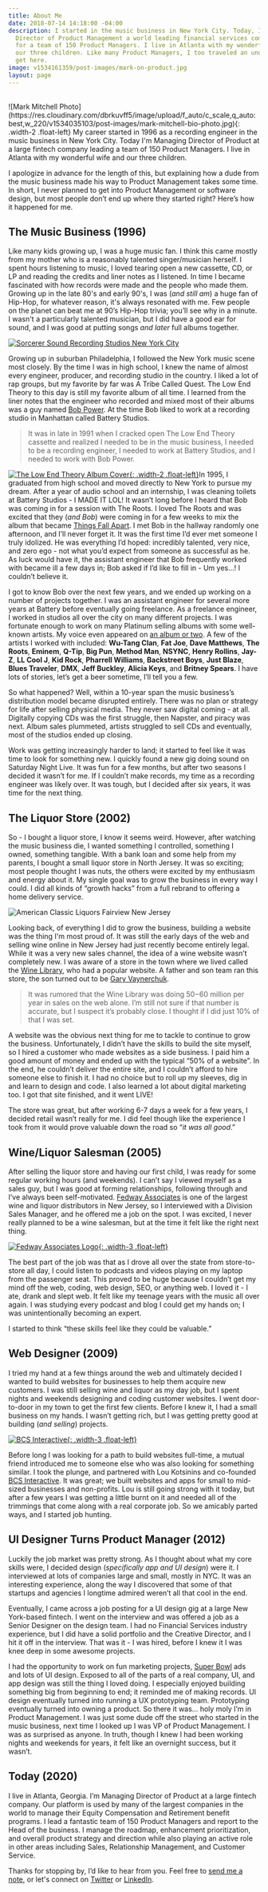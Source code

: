 ```yaml
---
title: About Me
date: 2018-07-14 14:18:00 -04:00
description: I started in the music business in New York City. Today, I'm Managing
  Director of Product Management a world leading financial services company responsible
  for a team of 150 Product Managers. I live in Atlanta with my wonderful wife and
  our three children. Like many Product Managers, I too traveled an unusual path to
  get here.
image: v1534161359/post-images/mark-on-product.jpg
layout: page
---
```


<br>
![Mark Mitchell Photo](https://res.cloudinary.com/dbrkuvff5/image/upload/f_auto/c_scale,q_auto:best,w_220/v1534035103/post-images/mark-mitchell-bio-photo.jpg){: .width-2 .float-left}
My career started in 1996 as a recording engineer in the music business in New York City. Today I'm Managing Director of Product at a large fintech company leading a team of 150 Product Managers. I live in Atlanta with my wonderful wife and our three children.

I apologize in advance for the length of this, but explaining how a dude from the music business made his way to Product Management takes some time. In short, I never planned to get into Product Management or software design, but most people don’t end up where they started right? Here’s how it happened for me.


## The Music Business (1996)

Like many kids growing up, I was a huge music fan. I think this came mostly from my mother who is a reasonably talented singer/musician herself. I spent hours listening to music, I loved tearing open a new cassette, CD, or LP and reading the credits and liner notes as I listened. In time I became fascinated with how records were made and the people who made them. Growing up in the late 80's and early 90's, I was (*and still am*) a huge fan of Hip-Hop, for whatever reason, it's always resonated with me. Few people on the planet can beat me at 90’s Hip-Hop trivia; you’ll see why in a minute. I wasn't a particularly talented musician, but I did have a good ear for sound, and I was good at putting songs *and later* full albums together.

[![Sorcerer Sound Recording Studios New York City](https://res.cloudinary.com/dbrkuvff5/image/upload/f_auto/c_scale,q_auto:good,w_845/v1531684667/page-images/Mark%20Mitchell%20at%20Sorcerer%20Sound%20Recording%20Studios.jpg)](http://www.sorcerersound.com/ "Sorcerer Sound Recording Studios")

Growing up in suburban Philadelphia, I followed the New York music scene most closely. By the time I was in high school, I knew the name of almost every engineer, producer, and recording studio in the country. I liked a lot of rap groups, but my favorite by far was A Tribe Called Quest. The Low End Theory to this day is still my favorite album of all time. I learned from the liner notes that the engineer who recorded and mixed most of their albums was a guy named [Bob Power](https://en.wikipedia.org/wiki/Bob_Power). At the time Bob liked to work at a recording studio in Manhattan called Battery Studios. 

>It was in late in 1991 when I cracked open The Low End Theory cassette and realized I needed to be in the music business, I needed to be a recording engineer, I needed to work at Battery Studios, and I needed to work with Bob Power.

[![The Low End Theory Album Cover](https://res.cloudinary.com/dbrkuvff5/image/upload/f_auto/c_scale,q_auto:good,w_220/v1534243575/page-images/low-end-theory-album-cover.jpg){: .width-2 .float-left}](https://www.youtube.com/watch?v=L1Zqol7ARCk "A Tribe Called Quest - The Low End Theory")In 1995, I graduated from high school and moved directly to New York to pursue my dream. After a year of audio school and an internship, I was cleaning toilets at Battery Studios - I MADE IT LOL! It wasn’t long before I heard that Bob was coming in for a session with The Roots. I loved The Roots and was excited that they (*and Bob*) were coming in for a few weeks to mix the album that became [Things Fall Apart](https://en.wikipedia.org/wiki/Things_Fall_Apart_(album)). I met Bob in the hallway randomly one afternoon, and I’ll never forget it. It was the first time I’d ever met someone I truly idolized. He was everything I’d hoped: incredibly talented, very nice, and zero ego - not what you’d expect from someone as successful as he. As luck would have it, the assistant engineer that Bob frequently worked with became ill a few days in; Bob asked if I’d like to fill in - Um yes…! I couldn’t believe it.

I got to know Bob over the next few years, and we ended up working on a number of projects together. I was an assistant engineer for several more years at Battery before eventually going freelance. As a freelance engineer, I worked in studios all over the city on many different projects. I was fortunate enough to work on many Platinum selling albums with some well-known artists. My voice even appeared on [an album or two](https://www.youtube.com/watch?v=kaUylFwyONQ). A few of the artists I worked with included: **Wu-Tang Clan**, **Fat Joe**, **Dave Matthews**, **The Roots**, **Eminem**, **Q-Tip**, **Big Pun**, **Method Man**, **NSYNC**, **Henry Rollins**, **Jay-Z**, **LL Cool J**, **Kid Rock**, **Pharrell Williams**, **Backstreet Boys**, **Just Blaze**, **Blues Traveler**, **DMX**, **Jeff Buckley**, **Alicia Keys**, and **Britney Spears**. I have lots of stories, let’s get a beer sometime, I’ll tell you a few.

So what happened? Well, within a 10-year span the music business’s distribution model became disrupted entirely. There was no plan or strategy for life after selling physical media. They never saw digital coming - at all. Digitally copying CDs was the first struggle, then Napster, and piracy was next. Album sales plummeted, artists struggled to sell CDs and eventually, most of the studios ended up closing.

Work was getting increasingly harder to land; it started to feel like it was time to look for something new. I quickly found a new gig doing sound on Saturday Night Live. It was fun for a few months, but after two seasons I decided it wasn’t for me. If I couldn’t make records, my time as a recording engineer was likely over. It was tough, but I decided after six years, it was time for the next thing.

## The Liquor Store (2002)

So - I bought a liquor store, I know it seems weird. However, after watching the music business die, I wanted something I controlled, something I owned, something tangible. With a bank loan and some help from my parents, I bought a small liquor store in North Jersey. It was so exciting; most people thought I was nuts, the others were excited by my enthusiasm and energy about it. My single goal was to grow the business in every way I could. I did all kinds of “growth hacks” from a full rebrand to offering a home delivery service.

![American Classic Liquors Fairview New Jersey](https://res.cloudinary.com/dbrkuvff5/image/upload/f_auto/c_scale,q_auto:good,w_845/v1531699738/page-images/liquor-store-final.jpg)

Looking back, of everything I did to grow the business, building a website was the thing I'm most proud of.  It was still the early days of the web and selling wine online in New Jersey had just recently become entirely legal. While it was a very new sales channel, the idea of a wine website wasn’t completely new. I was aware of a store in the town where we lived called the [Wine Library](https://winelibrary.com/), who had a popular website. A father and son team ran this store, the son turned out to be [Gary Vaynerchuk](https://www.garyvaynerchuk.com/). 

>It was rumored that the Wine Library was doing $50-$60 million per year in sales on the web alone. I’m still not sure if that number is accurate, but I suspect it’s probably close. I thought if I did just 10% of that I was set.

A website was the obvious next thing for me to tackle to continue to grow the business. Unfortunately, I didn’t have the skills to build the site myself, so I hired a customer who made websites as a side business. I paid him a good amount of money and ended up with the typical “50% of a website”. In the end, he couldn’t deliver the entire site, and I couldn’t afford to hire someone else to finish it. I had no choice but to roll up my sleeves, dig in and learn to design and code. I also learned a lot about digital marketing too. I got that site finished, and it went LIVE!

The store was great, but after working 6-7 days a week for a few years, I decided retail wasn’t really for me. I did feel though like the experience I took from it would prove valuable down the road so “*it was all good*.”

## Wine/Liquor Salesman (2005)

After selling the liquor store and having our first child, I was ready for some regular working hours (and weekends). I can’t say I viewed myself as a sales guy, but I was good at forming relationships, following through and I’ve always been self-motivated.  [Fedway Associates](https://www.fedway.com/) is one of the largest wine and liquor distributors in New Jersey, so I interviewed with a Division Sales Manager, and he offered me a job on the spot. I was excited, I never really planned to be a wine salesman, but at the time it felt like the right next thing.

[![Fedway Associates Logo](https://res.cloudinary.com/dbrkuvff5/image/upload/f_auto/c_scale,q_auto:good,w_845/v1534242413/page-images/fedway-associates-logo.jpg){: .width-3 .float-left}](https://www.fedway.com/ "Fedway Associates")

The best part of the job was that as I drove all over the state from store-to-store all day, I could listen to podcasts and videos playing on my laptop from the passenger seat. This proved to be huge because I couldn’t get my mind off the web, coding, web design, SEO, or anything web. I loved it - I ate, drank and slept web. It felt like my teenage years with the music all over again. I was studying every podcast and blog I could get my hands on; I was unintentionally becoming an expert.

I started to think “these skills feel like they could be valuable.”

## Web Designer (2009)

I tried my hand at a few things around the web and ultimately decided I wanted to build websites for businesses to help them acquire new customers. I was still selling wine and liquor as my day job, but I spent nights and weekends designing and coding customer websites. I went door-to-door in my town to get the first few clients. Before I knew it, I had a small business on my hands. I wasn’t getting rich, but I was getting pretty good at building (*and selling*) projects.

[![BCS Interactive](https://res.cloudinary.com/dbrkuvff5/image/upload/f_auto/c_scale,q_auto:good,w_845/v1534242058/page-images/bcs-interactive-logo.jpg){: .width-3 .float-left}](https://www.bcsinteractive.com/ "BCS Interactive")

Before long I was looking for a path to build websites full-time, a mutual friend introduced me to someone else who was also looking for something similar. I took the plunge, and partnered with Lou Kotsinins and co-founded [BCS Interactive](https://www.bcsinteractive.com/). It was great; we built websites and apps for small to mid-sized businesses and non-profits. Lou is still going strong with it today, but after a few years I was getting a little burnt on it and needed all of the trimmings that come along with a real corporate job. So we amicably parted ways, and I started job hunting.

## UI Designer Turns Product Manager (2012)

Luckily the job market was pretty strong. As I thought about what my core skills were, I decided design (*specifically app and UI design*) were it. I interviewed at lots of companies large and small, mostly in NYC. It was an interesting experience, along the way I discovered that some of that startups and agencies I longtime admired weren’t all that cool in the end.

Eventually, I came across a job posting for a UI design gig at a large New York-based fintech. I went on the interview and was offered a job as a Senior Designer on the design team. I had no Financial Services industry experience, but I did have a solid portfolio and the Creative Director, and I hit it off in the interview.  That was it - I was hired, before I knew it I was knee deep in some awesome projects.

I had the opportunity to work on fun marketing projects, [Super Bowl](https://youtu.be/TienbePEbOY?t=7s) ads and lots of UI design. Exposed to all of the parts of a real company, UI, and app design was still the thing I loved doing. I especially enjoyed building something big from beginning to end; it reminded me of making records. UI design eventually turned into running a UX prototyping team. Prototyping eventually turned into owning a product. So there it was… holy moly I’m in Product Management. I was just some dude off the street who started in the music business, next time I looked up I was VP of Product Management. I was as surprised as anyone. In truth, though I knew I had been working nights and weekends for years, it felt like an overnight success, but it wasn’t.

## Today (2020)

I live in Atlanta, Georgia. I’m Managing Director of Product at a large fintech company. Our platform is used by many of the largest companies in the world to manage their Equity Compensation and Retirement benefit programs. I lead a fantastic team of 150 Product Managers and report to the Head of the business. I manage the roadmap, enhancement prioritization, and overall product strategy and direction while also playing an active role in other areas including Sales, Relationship Management, and Customer Service.

Thanks for stopping by, I’d like to hear from you. Feel free to [send me a note](https://markonproduct.com/contact), or let's connect on [Twitter](https://twitter.com/MarkMitchell) or [LinkedIn](https://www.linkedin.com/in/markreidmitchell/).
